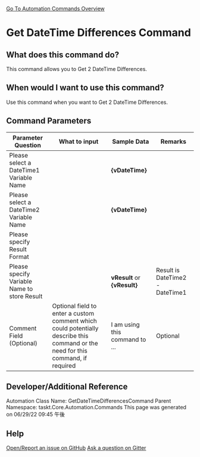 <!--TITLE: Get DateTime Differences Command -->
<!-- SUBTITLE: a command in the DateTime Commands group. -->
[Go To Automation Commands Overview](/automation-commands.md)


# Get DateTime Differences Command


## What does this command do?
This command allows you to Get 2 DateTime Differences.


## When would I want to use this command?
Use this command when you want to Get 2 DateTime Differences.


## Command Parameters
| Parameter Question   	| What to input  	|  Sample Data 	| Remarks  	|
| ---                    | ---               | ---           | ---       |
|Please select a DateTime1 Variable Name||**{vDateTime}**||
|Please select a DateTime2 Variable Name||**{vDateTime}**||
|Please specify Result Format||||
|Please specify Variable Name to store Result||**vResult** or **{vResult}**|Result is DateTime2 - DateTime1|
|Comment Field (Optional)|Optional field to enter a custom comment which could potentially describe this command or the need for this command, if required|I am using this command to ...|Optional|












## Developer/Additional Reference
Automation Class Name: GetDateTimeDifferencesCommand
Parent Namespace: taskt.Core.Automation.Commands
This page was generated on 06/29/22 09:45 午後


## Help
[Open/Report an issue on GitHub](https://github.com/saucepleez/taskt/issues/new)
[Ask a question on Gitter](https://gitter.im/taskt-rpa/Lobby)
